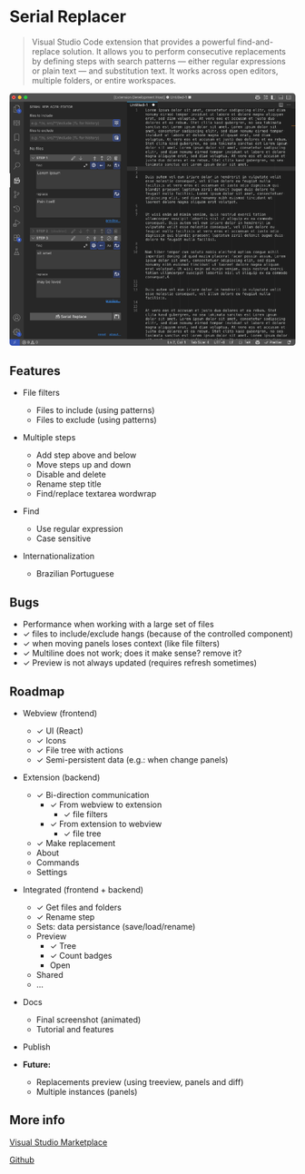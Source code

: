 # Serial Replacer

> Visual Studio Code extension that provides a powerful find-and-replace solution. It allows you to perform consecutive replacements by defining steps with search patterns — either regular expressions or plain text — and substitution text. It works across open editors, multiple folders, or entire workspaces.

![screenshot](./docs/screenshot.png)

## Features

- File filters
  - Files to include (using patterns)
  - Files to exclude (using patterns)

- Multiple steps
  - Add step above and below
  - Move steps up and down
  - Disable and delete
  - Rename step title
  - Find/replace textarea wordwrap

- Find
  - Use regular expression
  - Case sensitive

- Internationalization
  - Brazilian Portuguese

## Bugs

- Performance when working with a large set of files
- ✓ files to include/exclude hangs (because of the controlled component)
- ✓ when moving panels loses context (like file filters)
- ✓ Multiline does not work; does it make sense? remove it?
- ✓ Preview is not always updated (requires refresh sometimes)

## Roadmap

- Webview (frontend)
  - ✓ UI (React)
  - ✓ Icons
  - ✓ File tree with actions
  - ✓ Semi-persistent data (e.g.: when change panels)

- Extension (backend)
  - ✓ Bi-direction communication
    - ✓ From webview to extension
      - ✓ file filters
    - ✓ From extension to webview
      - ✓ file tree
  - ✓ Make replacement
  - About
  - Commands
  - Settings

- Integrated (frontend + backend)
  - ✓ Get files and folders
  - ✓ Rename step
  - Sets: data persistance (save/load/rename)
  - Preview
    - ✓ Tree
    - ✓ Count badges
    - Open
  - Shared
  - …

- Docs
  - Final screenshot (animated)
  - Tutorial and features

- Publish

- **Future:**
  - Replacements preview (using treeview, panels and diff)
  - Multiple instances (panels)

## More info

[Visual Studio Marketplace]()

[Github](https://github.com/lexblagus/vscode-serial-replacer)
